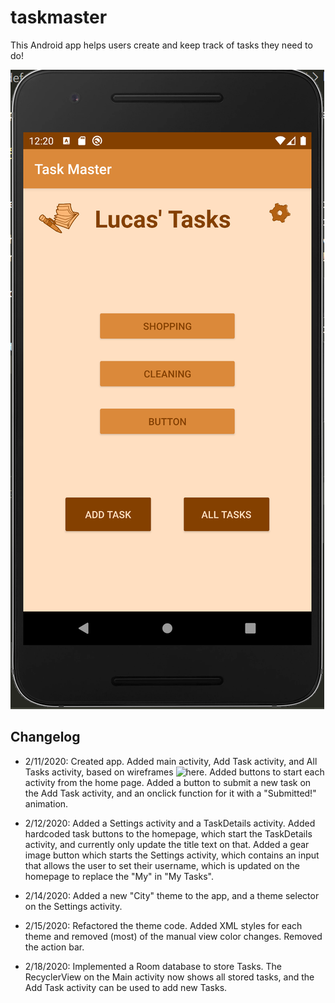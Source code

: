 # taskmaster
This Android app helps users create and keep track of tasks they need to do!

![Home page](./screenshots/ss_homepagev2.PNG)

## Changelog
- 2/11/2020: Created app. Added main activity, Add Task activity, and All Tasks activity, based on wireframes ![here](./assets). Added buttons to start each activity from the home page. Added a button to submit a new task on the Add Task activity, and an onclick function for it with a "Submitted!" animation.

- 2/12/2020: Added a Settings activity and a TaskDetails activity. Added hardcoded task buttons to the homepage, which start the TaskDetails activity, and currently only update the title text on that. Added a gear image button which starts the Settings activity, which contains an input that allows the user to set their username, which is updated on the homepage to replace the "My" in "My Tasks".

- 2/14/2020: Added a new "City" theme to the app, and a theme selector on the Settings activity.

- 2/15/2020: Refactored the theme code. Added XML styles for each theme and removed (most) of the manual view color changes. Removed the action bar.

- 2/18/2020: Implemented a Room database to store Tasks. The RecyclerView on the Main activity now shows all stored tasks, and the Add Task activity can be used to add new Tasks.